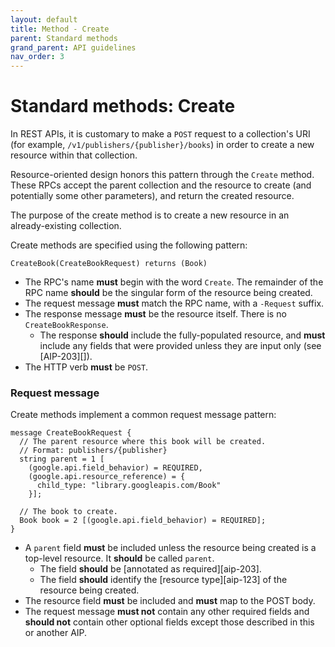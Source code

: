 ```yaml
---
layout: default
title: Method - Create
parent: Standard methods
grand_parent: API guidelines
nav_order: 3
---
```


# Standard methods: Create

In REST APIs, it is customary to make a `POST` request to a collection's URI (for example, `/v1/publishers/{publisher}/books`) in order to create a new resource within that collection.

Resource-oriented design honors this pattern through the `Create` method. These RPCs accept the parent collection and the resource to create (and potentially some other parameters), and return the created resource.

The purpose of the create method is to create
a new resource in an already-existing collection.

Create methods are specified using the following pattern:

```
CreateBook(CreateBookRequest) returns (Book) 
```

- The RPC's name **must** begin with the word `Create`. The remainder of the RPC name **should** be the singular form of the resource being created.
- The request message **must** match the RPC name, with a `-Request` suffix.
- The response message **must** be the resource itself. There is no `CreateBookResponse`.
  - The response **should** include the fully-populated resource, and **must**
    include any fields that were provided unless they are input only (see
    [AIP-203][]).
- The HTTP verb **must** be `POST`.

### Request message

Create methods implement a common request message pattern:

```
message CreateBookRequest {
  // The parent resource where this book will be created.
  // Format: publishers/{publisher}
  string parent = 1 [
    (google.api.field_behavior) = REQUIRED,
    (google.api.resource_reference) = {
      child_type: "library.googleapis.com/Book"
    }];

  // The book to create.
  Book book = 2 [(google.api.field_behavior) = REQUIRED];
}
```

- A `parent` field **must** be included unless the resource being created is a
  top-level resource. It **should** be called `parent`.
  - The field **should** be [annotated as required][aip-203].
  - The field **should** identify the [resource type][aip-123] of the resource
    being created.
- The resource field **must** be included and **must** map to the POST body.
- The request message **must not** contain any other required fields and
  **should not** contain other optional fields except those described in this
  or another AIP.

